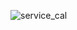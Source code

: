![service_cal](https://user-images.githubusercontent.com/59179832/99385851-61ecb980-28f3-11eb-95ab-a1ae130fd591.JPG)
